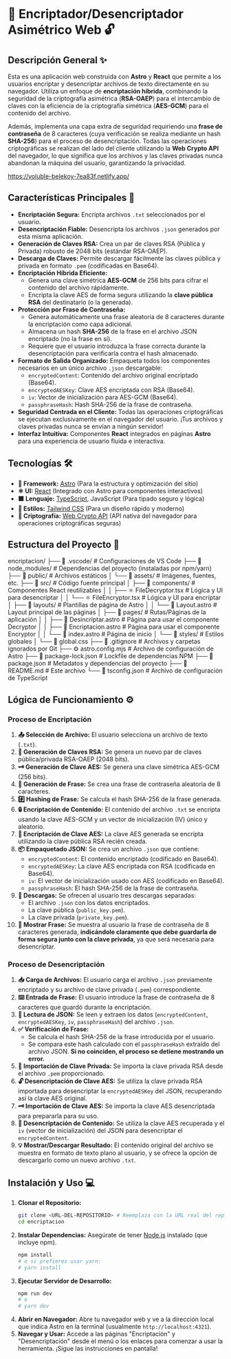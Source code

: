 # 🔐 Encriptador/Desencriptador Asimétrico Web 🔓

## Descripción General ✨

Esta es una aplicación web construida con **Astro** y **React** que permite a los usuarios encriptar y desencriptar archivos de texto directamente en su navegador. Utiliza un enfoque de **encriptación híbrida**, combinando la seguridad de la criptografía asimétrica (**RSA-OAEP**) para el intercambio de claves con la eficiencia de la criptografía simétrica (**AES-GCM**) para el contenido del archivo.

Además, implementa una capa extra de seguridad requiriendo una **frase de contraseña** de 8 caracteres (cuya verificación se realiza mediante un hash **SHA-256**) para el proceso de desencriptación. Todas las operaciones criptográficas se realizan del lado del cliente utilizando la **Web Crypto API** del navegador, lo que significa que los archivos y las claves privadas nunca abandonan la máquina del usuario, garantizando la privacidad.


https://voluble-belekoy-7ea83f.netlify.app/

## Características Principales 🚀

* **Encriptación Segura:** Encripta archivos `.txt` seleccionados por el usuario.
* **Desencriptación Fiable:** Desencripta los archivos `.json` generados por esta misma aplicación.
* **Generación de Claves RSA:** Crea un par de claves RSA (Pública y Privada) robusto de 2048 bits (estándar RSA-OAEP).
* **Descarga de Claves:** Permite descargar fácilmente las claves pública y privada en formato `.pem` (codificadas en Base64).
* **Encriptación Híbrida Eficiente:**
    * Genera una clave simétrica **AES-GCM** de 256 bits para cifrar el contenido del archivo rápidamente.
    * Encripta la clave AES de forma segura utilizando la **clave pública RSA** del destinatario (o la generada).
* **Protección por Frase de Contraseña:**
    * Genera automáticamente una frase aleatoria de 8 caracteres durante la encriptación como capa adicional.
    * Almacena un hash **SHA-256** de la frase en el archivo JSON encriptado (no la frase en sí).
    * Requiere que el usuario introduzca la frase correcta durante la desencriptación para verificarla contra el hash almacenado.
* **Formato de Salida Organizado:** Empaqueta todos los componentes necesarios en un único archivo `.json` descargable:
    * `encryptedContent`: Contenido del archivo original encriptado (Base64).
    * `encryptedAESKey`: Clave AES encriptada con RSA (Base64).
    * `iv`: Vector de inicialización para AES-GCM (Base64).
    * `passphraseHash`: Hash SHA-256 de la frase de contraseña.
* **Seguridad Centrada en el Cliente:** Todas las operaciones criptográficas se ejecutan exclusivamente en el navegador del usuario. ¡Tus archivos y claves privadas nunca se envían a ningún servidor!
* **Interfaz Intuitiva:** Componentes **React** integrados en páginas **Astro** para una experiencia de usuario fluida e interactiva.

## Tecnologías 🛠️

* **🚀 Framework:** [Astro](https://astro.build/) (Para la estructura y optimización del sitio)
* **⚛️ UI:** [React](https://reactjs.org/) (Integrado con Astro para componentes interactivos)
* **🟦 Lenguaje:** [TypeScript](https://www.typescriptlang.org/), JavaScript (Para tipado seguro y lógica)
* **💨 Estilos:** [Tailwind CSS](https://tailwindcss.com/) (Para un diseño rápido y moderno)
* **🔑 Criptografía:** [Web Crypto API](https://developer.mozilla.org/en-US/docs/Web/API/Web_Crypto_API) (API nativa del navegador para operaciones criptográficas seguras)

## Estructura del Proyecto 📂

encriptacion/
├── 📁 .vscode/              # Configuraciones de VS Code
├── 📁 node_modules/         # Dependencias del proyecto (instaladas por npm/yarn)
├── 📁 public/               # Archivos estáticos
│   └── 📁 assets/           # Imágenes, fuentes, etc.
├── 📁 src/                  # Código fuente principal
│   ├── 📁 components/       # Componentes React reutilizables
│   │   ├── ⚛️ FileDecryptor.tsx  # Lógica y UI para desencriptar
│   │   └── ⚛️ FileEncryptor.tsx  # Lógica y UI para encriptar
│   ├── 📁 layouts/          # Plantillas de página de Astro
│   │   └── 🚀 Layout.astro      # Layout principal de las páginas
│   ├── 📁 pages/            # Rutas/Páginas de la aplicación
│   │   ├── 🚀 Desincriptar.astro # Página para usar el componente Decryptor
│   │   ├── 🚀 Encriptacion.astro # Página para usar el componente Encryptor
│   │   └── 🚀 index.astro        # Página de inicio
│   └── 📁 styles/           # Estilos globales
│       └── 🎨 global.css
├── 📄 .gitignore            # Archivos y carpetas ignorados por Git
├── ⚙️ astro.config.mjs     # Archivo de configuración de Astro
├── 📄 package-lock.json     # Lockfile de dependencias NPM
├── 📄 package.json          # Metadatos y dependencias del proyecto
├── 📄 README.md             # Este archivo
└── 🔧 tsconfig.json        # Archivo de configuración de TypeScript


## Lógica de Funcionamiento ⚙️

### Proceso de Encriptación

1.  **📤 Selección de Archivo:** El usuario selecciona un archivo de texto (`.txt`).
2.  **🔑 Generación de Claves RSA:** Se genera un nuevo par de claves pública/privada RSA-OAEP (2048 bits).
3.  **🗝️ Generación de Clave AES:** Se genera una clave simétrica AES-GCM (256 bits).
4.  **💬 Generación de Frase:** Se crea una frase de contraseña aleatoria de 8 caracteres.
5.  **#️⃣ Hashing de Frase:** Se calcula el hash SHA-256 de la frase generada.
6.  **🔒 Encriptación de Contenido:** El contenido del archivo `.txt` se encripta usando la clave AES-GCM y un vector de inicialización (IV) único y aleatorio.
7.  **🔐 Encriptación de Clave AES:** La clave AES generada se encripta utilizando la clave pública RSA recién creada.
8.  **📦 Empaquetado JSON:** Se crea un archivo `.json` que contiene:
    * `encryptedContent`: El contenido encriptado (codificado en Base64).
    * `encryptedAESKey`: La clave AES encriptada con RSA (codificada en Base64).
    * `iv`: El vector de inicialización usado con AES (codificado en Base64).
    * `passphraseHash`: El hash SHA-256 de la frase de contraseña.
9.  **💾 Descargas:** Se ofrecen al usuario tres descargas separadas:
    * El archivo `.json` con los datos encriptados.
    * La clave pública (`public_key.pem`).
    * La clave privada (`private_key.pem`).
10. **👀 Mostrar Frase:** Se muestra al usuario la frase de contraseña de 8 caracteres generada, **indicándole claramente que debe guardarla de forma segura junto con la clave privada**, ya que será necesaria para desencriptar.

### Proceso de Desencriptación

1.  **📥 Carga de Archivos:** El usuario carga el archivo `.json` previamente encriptado y su archivo de clave privada (`.pem`) correspondiente.
2.  **⌨️ Entrada de Frase:** El usuario introduce la frase de contraseña de 8 caracteres que guardó durante la encriptación.
3.  **📄 Lectura de JSON:** Se leen y extraen los datos (`encryptedContent`, `encryptedAESKey`, `iv`, `passphraseHash`) del archivo `.json`.
4.  **✅ Verificación de Frase:**
    * Se calcula el hash SHA-256 de la frase introducida por el usuario.
    * Se compara este hash calculado con el `passphraseHash` extraído del archivo JSON. **Si no coinciden, el proceso se detiene mostrando un error.**
5.  **🔑 Importación de Clave Privada:** Se importa la clave privada RSA desde el archivo `.pem` proporcionado.
6.  **🔓 Desencriptación de Clave AES:** Se utiliza la clave privada RSA importada para desencriptar la `encryptedAESKey` del JSON, recuperando así la clave AES original.
7.  **🗝️ Importación de Clave AES:** Se importa la clave AES desencriptada para prepararla para su uso.
8.  **📜 Desencriptación de Contenido:** Se utiliza la clave AES recuperada y el `iv` (vector de inicialización) del JSON para desencriptar el `encryptedContent`.
9.  **💡 Mostrar/Descargar Resultado:** El contenido original del archivo se muestra en formato de texto plano al usuario, y se ofrece la opción de descargarlo como un nuevo archivo `.txt`.

## Instalación y Uso 💻

1.  **Clonar el Repositorio:**
    ```bash
    git clone <URL-DEL-REPOSITORIO> # Reemplaza con la URL real del repo
    cd encriptacion
    ```
2.  **Instalar Dependencias:** Asegúrate de tener [Node.js](https://nodejs.org/) instalado (que incluye npm).
    ```bash
    npm install
    # o si prefieres usar yarn:
    # yarn install
    ```
3.  **Ejecutar Servidor de Desarrollo:**
    ```bash
    npm run dev
    # o
    # yarn dev
    ```
4.  **Abrir en Navegador:** Abre tu navegador web y ve a la dirección local que indica Astro en la terminal (usualmente `http://localhost:4321`).
5.  **Navegar y Usar:** Accede a las páginas "Encriptación" y "Desencriptación" desde el menú o los enlaces para comenzar a usar la herramienta. ¡Sigue las instrucciones en pantalla!
